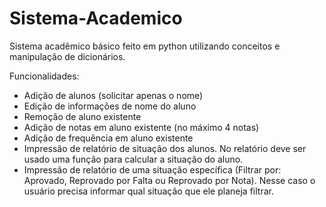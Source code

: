 # Sistema-Academico
Sistema acadêmico básico feito em python utilizando conceitos e manipulação de dicionários.

Funcionalidades: 

- Adição de alunos (solicitar apenas o nome) 
- Edição de informações de nome do aluno
- Remoção de aluno existente
- Adição de notas em aluno existente (no máximo 4 notas)
- Adição de frequência em aluno existente
- Impressão de relatório de situação dos alunos. No relatório deve ser usado uma função para calcular a situação do aluno. 
- Impressão de relatório de uma situação específica (Filtrar por: Aprovado, Reprovado por Falta ou Reprovado por Nota). Nesse caso o usuário precisa informar qual situação que ele planeja filtrar. 
